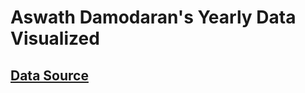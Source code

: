 # Aswath Damodaran's Yearly Data Visualized

## [Data Source](http://people.stern.nyu.edu/adamodar/New_Home_Page/datacurrent.html)
